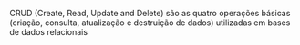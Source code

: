 CRUD (Create, Read, Update and Delete) são as quatro operações básicas (criação, consulta, atualização e destruição de dados) utilizadas em bases de dados relacionais